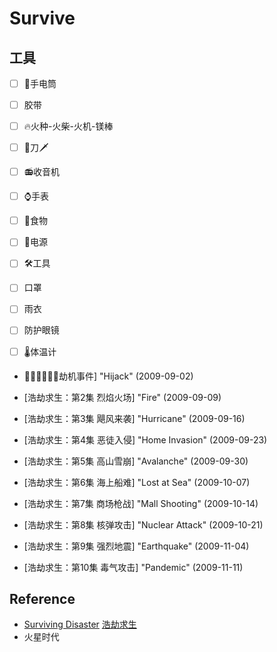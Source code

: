 # Survive

## 工具

* [ ] 🔦手电筒
* [ ] 胶带
* [ ] 🔥火种-火柴-火机-镁棒
* [ ] 🔪刀🗡
* [ ] 📻收音机
* [ ] ⌚️手表
* [ ] 🍜食物
* [ ] 🔋电源
* [ ] 🛠工具
* [ ] 口罩
* [ ] 雨衣
* [ ] 防护眼镜
* [ ] 🌡️体温计







* 👃🤼‍♀️⛹️‍♀️🥉劫机事件] "Hijack" (2009-09-02)

* [浩劫求生：第2集 烈焰火场] "Fire" (2009-09-09)

* [浩劫求生：第3集 飓风来袭] "Hurricane" (2009-09-16)

* [浩劫求生：第4集 恶徒入侵] "Home Invasion" (2009-09-23)

* [浩劫求生：第5集 高山雪崩] "Avalanche" (2009-09-30)

* [浩劫求生：第6集 海上船难] "Lost at Sea" (2009-10-07)

* [浩劫求生：第7集 商场枪战] "Mall Shooting" (2009-10-14)

* [浩劫求生：第8集 核弹攻击] "Nuclear Attack" (2009-10-21)

* [浩劫求生：第9集 强烈地震] "Earthquake" (2009-11-04)

* [浩劫求生：第10集 毒气攻击] "Pandemic" (2009-11-11)



## Reference

* [Surviving Disaster](https://en.wikipedia.org/wiki/Surviving_Disaster_(TV_series)) [浩劫求生](https://zh.wikipedia.org/wiki/浩劫求生)
* 火星时代

